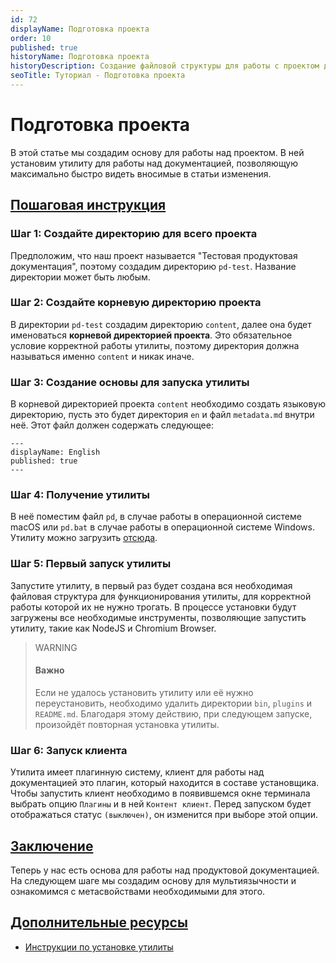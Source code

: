 ```yaml
---
id: 72
displayName: Подготовка проекта
order: 10
published: true
historyName: Подготовка проекта
historyDescription: Создание файловой структуры для работы с проектом документации.
seoTitle: Туториал - Подготовка проекта
---
```


# Подготовка проекта

В этой статье мы создадим основу для работы над проектом. В ней установим утилиту для работы над документацией,
позволяющую максимально быстро видеть вносимые в статьи изменения.

## [Пошаговая инструкция](steps)

### Шаг 1: Создайте директорию для всего проекта

Предположим, что наш проект называется "Тестовая продуктовая документация", поэтому создадим директорию `pd-test`.
Название директории может быть любым.


### Шаг 2: Создайте корневую директорию проекта

В директории `pd-test` создадим директорию `content`, далее она будет именоваться **корневой директорией проекта**.
Это обязательное условие корректной работы утилиты, поэтому директория должна называться именно `content` и никак иначе.


### Шаг 3: Создание основы для запуска утилиты

В корневой директорией проекта `content` необходимо создать языковую директорию, пусть это будет директория `en`
и файл `metadata.md` внутри неё. Этот файл должен содержать следующее:

```
---
displayName: English
published: true
---
```


### Шаг 4: Получение утилиты

В неё поместим файл `pd`, в случае работы в операционной системе macOS или `pd.bat` в случае работы в операционной
системе Windows. Утилиту можно загрузить [отсюда](#).


### Шаг 5: Первый запуск утилиты

Запустите утилиту, в первый раз будет создана вся необходимая файловая структура для функционирования утилиты,
для корректной работы которой их не нужно трогать. В процессе установки будут загружены все необходимые инструменты,
позволяющие запустить утилиту, такие как NodeJS и Chromium Browser.

> WARNING
> #### Важно
> Если не удалось установить утилиту или её нужно переустановить, необходимо удалить директории `bin`, `plugins` и `README.md`.
> Благодаря этому действию, при следующем запуске, произойдёт повторная установка утилиты.


### Шаг 6: Запуск клиента

Утилита имеет плагинную систему, клиент для работы над документацией это плагин, который находится в составе установщика.
Чтобы запустить клиент необходимо в появившемся окне терминала выбрать опцию `Плагины` и в ней `Контент клиент`.
Перед запуском будет отображаться статус `(выключен)`, он изменится при выборе этой опции.


## [Заключение](conclusion)

Теперь у нас есть основа для работы над продуктовой документацией. На следующем шаге мы создадим основу для
мультиязычности и ознакомимся с метасвойствами необходимыми для этого.


## [Дополнительные ресурсы](additional-resources)

- [Инструкции по установке утилиты]([77])
